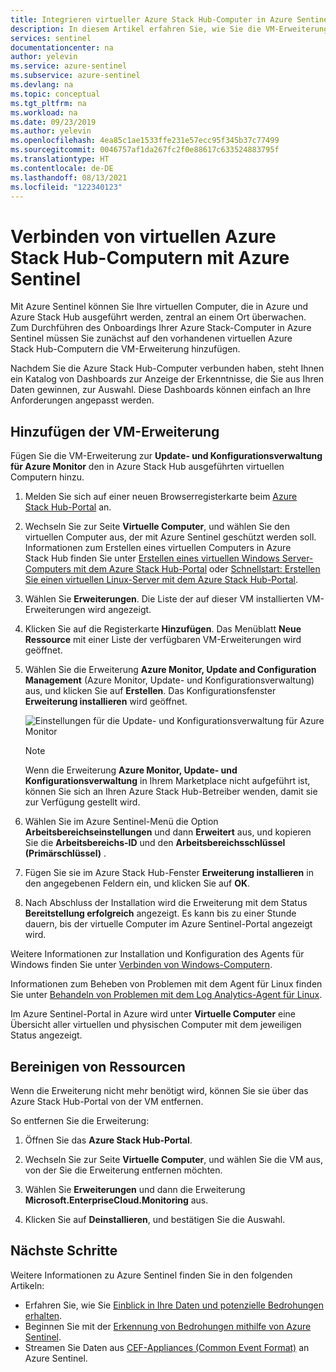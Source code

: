 ```yaml
---
title: Integrieren virtueller Azure Stack Hub-Computer in Azure Sentinel | Microsoft-Dokumentation
description: In diesem Artikel erfahren Sie, wie Sie die VM-Erweiterung zur Update- und Konfigurationsverwaltung für Azure Monitor auf virtuellen Azure Stack Hub-Computern bereitstellen und diese mit Azure Sentinel überwachen.
services: sentinel
documentationcenter: na
author: yelevin
ms.service: azure-sentinel
ms.subservice: azure-sentinel
ms.devlang: na
ms.topic: conceptual
ms.tgt_pltfrm: na
ms.workload: na
ms.date: 09/23/2019
ms.author: yelevin
ms.openlocfilehash: 4ea85c1ae1533ffe231e57ecc95f345b37c77499
ms.sourcegitcommit: 0046757af1da267fc2f0e88617c633524883795f
ms.translationtype: HT
ms.contentlocale: de-DE
ms.lasthandoff: 08/13/2021
ms.locfileid: "122340123"
---
```

# <a name="connect-azure-stack-hub-virtual-machines-to-azure-sentinel"></a>Verbinden von virtuellen Azure Stack Hub-Computern mit Azure Sentinel

Mit Azure Sentinel können Sie Ihre virtuellen Computer, die in Azure und Azure Stack Hub ausgeführt werden, zentral an einem Ort überwachen. Zum Durchführen des Onboardings Ihrer Azure Stack-Computer in Azure Sentinel müssen Sie zunächst auf den vorhandenen virtuellen Azure Stack Hub-Computern die VM-Erweiterung hinzufügen. 

Nachdem Sie die Azure Stack Hub-Computer verbunden haben, steht Ihnen ein Katalog von Dashboards zur Anzeige der Erkenntnisse, die Sie aus Ihren Daten gewinnen, zur Auswahl. Diese Dashboards können einfach an Ihre Anforderungen angepasst werden.

## <a name="add-the-virtual-machine-extension"></a>Hinzufügen der VM-Erweiterung 

Fügen Sie die VM-Erweiterung zur **Update- und Konfigurationsverwaltung für Azure Monitor** den in Azure Stack Hub ausgeführten virtuellen Computern hinzu. 

1. Melden Sie sich auf einer neuen Browserregisterkarte beim [Azure Stack Hub-Portal](/azure-stack/user/azure-stack-use-portal#access-the-portal) an.

1. Wechseln Sie zur Seite **Virtuelle Computer**, und wählen Sie den virtuellen Computer aus, der mit Azure Sentinel geschützt werden soll. Informationen zum Erstellen eines virtuellen Computers in Azure Stack Hub finden Sie unter [Erstellen eines virtuellen Windows Server-Computers mit dem Azure Stack Hub-Portal](/azure-stack/user/azure-stack-quick-windows-portal) oder [Schnellstart: Erstellen Sie einen virtuellen Linux-Server mit dem Azure Stack Hub-Portal](/azure-stack/user/azure-stack-quick-linux-portal).

1. Wählen Sie **Erweiterungen**. Die Liste der auf dieser VM installierten VM-Erweiterungen wird angezeigt.

1. Klicken Sie auf die Registerkarte **Hinzufügen**. Das Menüblatt **Neue Ressource** mit einer Liste der verfügbaren VM-Erweiterungen wird geöffnet. 

1. Wählen Sie die Erweiterung **Azure Monitor, Update and Configuration Management** (Azure Monitor, Update- und Konfigurationsverwaltung) aus, und klicken Sie auf **Erstellen**. Das Konfigurationsfenster **Erweiterung installieren** wird geöffnet.

   ![Einstellungen für die Update- und Konfigurationsverwaltung für Azure Monitor](./media/connect-azure-stack/azure-monitor-extension-fix.png)  

   >[!NOTE]
   > Wenn die Erweiterung **Azure Monitor, Update- und Konfigurationsverwaltung** in Ihrem Marketplace nicht aufgeführt ist, können Sie sich an Ihren Azure Stack Hub-Betreiber wenden, damit sie zur Verfügung gestellt wird.

1. Wählen Sie im Azure Sentinel-Menü die Option **Arbeitsbereichseinstellungen** und dann **Erweitert** aus, und kopieren Sie die **Arbeitsbereichs-ID** und den **Arbeitsbereichsschlüssel (Primärschlüssel)** . 

1. Fügen Sie sie im Azure Stack Hub-Fenster **Erweiterung installieren** in den angegebenen Feldern ein, und klicken Sie auf **OK**.

1. Nach Abschluss der Installation wird die Erweiterung mit dem Status **Bereitstellung erfolgreich** angezeigt. Es kann bis zu einer Stunde dauern, bis der virtuelle Computer im Azure Sentinel-Portal angezeigt wird.

Weitere Informationen zur Installation und Konfiguration des Agents für Windows finden Sie unter [Verbinden von Windows-Computern](../azure-monitor/agents/agent-windows.md#install-agent-using-setup-wizard).

Informationen zum Beheben von Problemen mit dem Agent für Linux finden Sie unter [Behandeln von Problemen mit dem Log Analytics-Agent für Linux](../azure-monitor/agents/agent-linux-troubleshoot.md).

Im Azure Sentinel-Portal in Azure wird unter **Virtuelle Computer** eine Übersicht aller virtuellen und physischen Computer mit dem jeweiligen Status angezeigt. 

## <a name="clean-up-resources"></a>Bereinigen von Ressourcen

Wenn die Erweiterung nicht mehr benötigt wird, können Sie sie über das Azure Stack Hub-Portal von der VM entfernen.

So entfernen Sie die Erweiterung:

1. Öffnen Sie das **Azure Stack Hub-Portal**.

1. Wechseln Sie zur Seite **Virtuelle Computer**, und wählen Sie die VM aus, von der Sie die Erweiterung entfernen möchten.

1. Wählen Sie **Erweiterungen** und dann die Erweiterung **Microsoft.EnterpriseCloud.Monitoring** aus.

1. Klicken Sie auf **Deinstallieren**, und bestätigen Sie die Auswahl.

## <a name="next-steps"></a>Nächste Schritte

Weitere Informationen zu Azure Sentinel finden Sie in den folgenden Artikeln:

- Erfahren Sie, wie Sie [Einblick in Ihre Daten und potenzielle Bedrohungen erhalten](get-visibility.md).
- Beginnen Sie mit der [Erkennung von Bedrohungen mithilfe von Azure Sentinel](detect-threats-built-in.md).
- Streamen Sie Daten aus [CEF-Appliances (Common Event Format)](connect-common-event-format.md) an Azure Sentinel.
